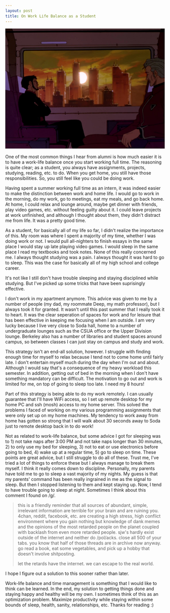 ```yaml
---
layout: post
title: On Work Life Balance as a Student
---
```


![](https://github.com/robertquitt/robertquitt.github.io/blob/master/assets/images/41714717_711307595898366_7540622477555138560_n.jpg)


One of the most common things I hear from alumni is how much easier it is to have a work-life balance once you start working full time. The reasoning is quite clear; as a student, you always have assignments, projects, studying, reading, etc. to do. When you get home, you still have those responsibilities. So, you still feel like you could be doing work.

Having spent a summer working full time as an intern, it was indeed easier to make the distinction between work and home life. I would go to work in the morning, do my work, go to meetings, eat my meals, and go back home. At home, I could relax and lounge around, maybe get dinner with friends, play video games, etc. without feeling guilty about it. I could leave projects at work unfinished, and although I thought about them, they didn't distract me from life. It was a pretty good time.

As a student, for basically all of my life so far, I didn't realize the importance of this. My room was where I spent a majority of my time, whether I was doing work or not. I would pull all-nighters to finish essays in the same place I would stay up late playing video games. I would sleep in the same place I read my textbooks and took notes. None of this really concerned me. I always thought studying was a pain. I always thought it was hard to go to sleep. This was the case for basically all of my high school and college career.

It's not like I still don't have trouble sleeping and staying disciplined while studying. But I've picked up some tricks that have been suprisingly effective.

I don't work in my apartment anymore. This advice was given to me by a number of people (my dad, my roommate Deep, my math professor), but I always took it for granted. It wasn't until this past summer that I really took it to heart. It was the clear seperation of spaces for work and for leisure that has been effective in  keeping me focusing when I am outside. I am very lucky because I live very close to Soda hall, home to a number of undergraduate lounges such as the CSUA office or the Upper Division lounge. Berkeley also has a number of libraries and student spaces around campus, so between classes I can just stay on campus and study and work.

This strategy isn't an end-all solution, however. I struggle with finding enough time for myself to relax because I tend not to come home until fairly late. I don't entertain myself much during the day when I'm out and about. Although I would say that's a consequence of my heavy workload this semester. In addition, getting out of bed in the morning when I don't have something mandatory can be difficult. The motivation to go out and work is limited for me, on top of going to sleep too late. I need my 8 hours!

Part of this strategy is being able to do my work remotely. I can usually guarantee that I'll have WiFi access, so I set up remote desktop for my home PC and ssh (mosh) access to my home server. This solved the problems I faced of working on my various programming assignments that were only set up on my home machines. My tendency to work away from home has gotten so strong that I will walk about 30 seconds away to Soda just to remote desktop back in to do work!

Not as related to work-life balance, but some advice I got for sleeping was to 1) not take naps after 3:00 PM and not take naps longer than 30 minutes, 2) to only use my bed for sleeping, 3) not to eat or use electronics before going to bed, 4) wake up at a regular time, 5) go to sleep on time. These points are great advice, but I still struggle to do all of these. Trust me, I've tried a lot of things to enforce these but I always manage to break them myself. I think it really comes down to discipline. Personally, my parents have told me to go to sleep a vast majority of my nights. My guess is that my parents' command has been really ingrained in me as the signal to sleep. But then I stopped listening to them and kept staying up. Now, I tend to have trouble going to sleep at night. Sometimes I think about this comment I found on /g/.

> this is a friendly reminder that all sources of abundant, simple, irrelevant information are terrible for your brain and are ruining you. 4chan, reddit, facebook, etc. are creating a high stress, high conflict environment where you gain nothing but knowledge of dank memes and the opinions of the most retarded people on the planet coupled with backlash from even more retarded people. sjw's hardly exist outside of the internet and neither do /pol/acks. close all 500 of your tabs. you know that half of those threads are in archive now anyway. go read a book, eat some vegetables, and pick up a hobby that doesn't involve shitposting.
>
> let the retards have the internet. we can escape to the real world.

I hope I figure out a solution to this sooner rather than later.

Work-life balance and time management is something that I would like to think can be learned. In the end, my solution to getting things done and staying happy and healthy will be my own. I sometimes think of this as an optimization problem. Maximize productivity while staying within some bounds of sleep, health, sanity, relationships, etc. Thanks for reading :)
